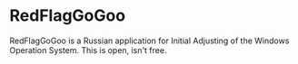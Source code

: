 # RedFlagGoGoo
 RedFlagGoGoo is a Russian application for Initial Adjusting of the Windows Operation System. This is open, isn't free.
